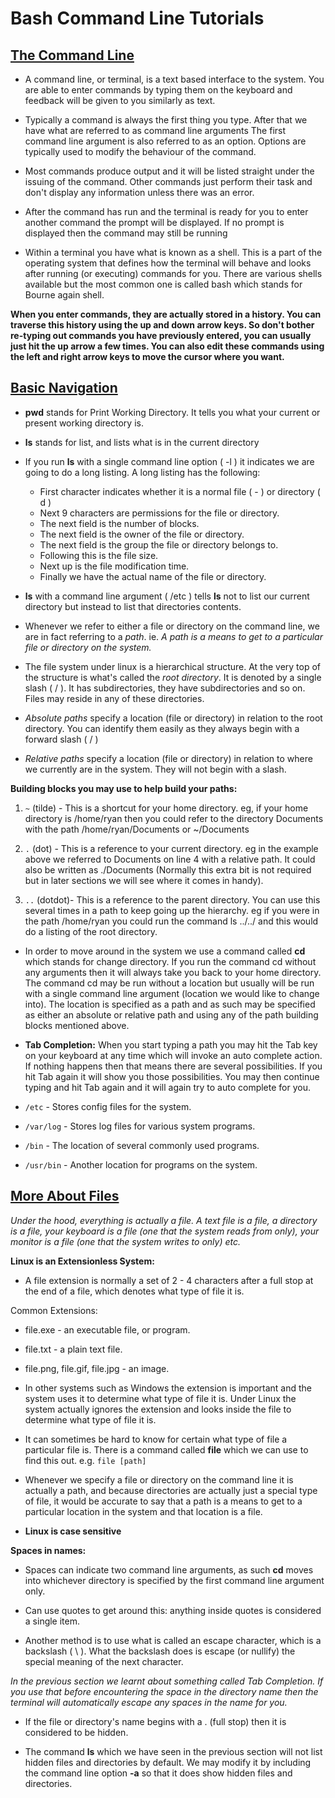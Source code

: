 # Bash Command Line Tutorials

## [The Command Line](https://ryanstutorials.net/linuxtutorial/commandline.php)

- A command line, or terminal, is a text based interface to the system. You are able to enter commands by typing them on the keyboard and feedback will be given to you similarly as text.

- Typically a command is always the first thing you type. After that we have what are referred to as command line arguments The first command line argument is also referred to as an option. Options are typically used to modify the behaviour of the command.

- Most commands produce output and it will be listed straight under the issuing of the command. Other commands just perform their task and don't display any information unless there was an error.

- After the command has run and the terminal is ready for you to enter another command the prompt will be displayed. If no prompt is displayed then the command may still be running

- Within a terminal you have what is known as a shell. This is a part of the operating system that defines how the terminal will behave and looks after running (or executing) commands for you. There are various shells available but the most common one is called bash which stands for Bourne again shell.

**When you enter commands, they are actually stored in a history. You can traverse this history using the up and down arrow keys. So don't bother re-typing out commands you have previously entered, you can usually just hit the up arrow a few times. You can also edit these commands using the left and right arrow keys to move the cursor where you want.**

## [Basic Navigation](https://ryanstutorials.net/linuxtutorial/navigation.php)

- **pwd** stands for Print Working Directory. It tells you what your current or present working directory is.

- **ls** stands for list, and lists what is in the current directory

- If you run **ls** with a single command line option ( -l ) it indicates we are going to do a long listing. A long listing has the following:
  - First character indicates whether it is a normal file ( - ) or directory ( d )
  - Next 9 characters are permissions for the file or directory.
  - The next field is the number of blocks.
  - The next field is the owner of the file or directory.
  - The next field is the group the file or directory belongs to.
  - Following this is the file size.
  - Next up is the file modification time.
  - Finally we have the actual name of the file or directory.

- **ls** with a command line argument ( /etc ) tells **ls** not to list our current directory but instead to list that directories contents.

- Whenever we refer to either a file or directory on the command line, we are in fact referring to a *path*. ie. *A path is a means to get to a particular file or directory on the system.*

- The file system under linux is a hierarchical structure. At the very top of the structure is what's called the *root directory*. It is denoted by a single slash ( / ). It has subdirectories, they have subdirectories and so on. Files may reside in any of these directories.

- *Absolute paths* specify a location (file or directory) in relation to the root directory. You can identify them easily as they always begin with a forward slash ( / )

- *Relative paths* specify a location (file or directory) in relation to where we currently are in the system. They will not begin with a slash.

**Building blocks you may use to help build your paths:**

1. `~` (tilde) - This is a shortcut for your home directory. eg, if your home directory is /home/ryan then you could refer to the directory Documents with the path /home/ryan/Documents or ~/Documents

2. `.` (dot) - This is a reference to your current directory. eg in the example above we referred to Documents on line 4 with a relative path. It could also be written as ./Documents (Normally this extra bit is not required but in later sections we will see where it comes in handy).

3. `..` (dotdot)- This is a reference to the parent directory. You can use this several times in a path to keep going up the hierarchy. eg if you were in the path /home/ryan you could run the command ls ../../ and this would do a listing of the root directory.

- In order to move around in the system we use a command called **cd** which stands for change directory. If you run the command cd without any arguments then it will always take you back to your home directory. The command cd may be run without a location but usually will be run with a single command line argument (location we would like to change into). The location is specified as a path and as such may be specified as either an absolute or relative path and using any of the path building blocks mentioned above.

- **Tab Completion:** When you start typing a path you may hit the Tab key on your keyboard at any time which will invoke an auto complete action. If nothing happens then that means there are several possibilities. If you hit Tab again it will show you those possibilities. You may then continue typing and hit Tab again and it will again try to auto complete for you.

- `/etc` - Stores config files for the system.
- `/var/log` - Stores log files for various system programs.
- `/bin` - The location of several commonly used programs.
- `/usr/bin` - Another location for programs on the system.

## [More About Files](https://ryanstutorials.net/linuxtutorial/aboutfiles.php)

*Under the hood, everything is actually a file. A text file is a file, a directory is a file, your keyboard is a file (one that the system reads from only), your monitor is a file (one that the system writes to only) etc.*

**Linux is an Extensionless System:**

- A file extension is normally a set of 2 - 4 characters after a full stop at the end of a file, which denotes what type of file it is.

Common Extensions:

- file.exe - an executable file, or program.
- file.txt - a plain text file.
- file.png, file.gif, file.jpg - an image.

- In other systems such as Windows the extension is important and the system uses it to determine what type of file it is. Under Linux the system actually ignores the extension and looks inside the file to determine what type of file it is.

- It can sometimes be hard to know for certain what type of file a particular file is. There is a command called **file** which we can use to find this out. e.g. `file [path]`

- Whenever we specify a file or directory on the command line it is actually a path, and because directories are actually just a special type of file, it would be accurate to say that a path is a means to get to a particular location in the system and that location is a file.

- **Linux is case sensitive**

**Spaces in names:**

- Spaces can indicate two command line arguments, as such **cd** moves into whichever directory is specified by the first command line argument only.

- Can use quotes to get around this: anything inside quotes is considered a single item.

- Another method is to use what is called an escape character, which is a backslash ( \ ). What the backslash does is escape (or nullify) the special meaning of the next character.

*In the previous section we learnt about something called Tab Completion. If you use that before encountering the space in the directory name then the terminal will automatically escape any spaces in the name for you.*

- If the file or directory's name begins with a . (full stop) then it is considered to be hidden.

- The command **ls** which we have seen in the previous section will not list hidden files and directories by default. We may modify it by including the command line option **-a** so that it does show hidden files and directories.